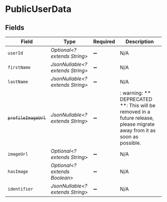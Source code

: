 # PublicUserData


## Fields

| Field                                                                                                                   | Type                                                                                                                    | Required                                                                                                                | Description                                                                                                             |
| ----------------------------------------------------------------------------------------------------------------------- | ----------------------------------------------------------------------------------------------------------------------- | ----------------------------------------------------------------------------------------------------------------------- | ----------------------------------------------------------------------------------------------------------------------- |
| `userId`                                                                                                                | *Optional<? extends String>*                                                                                            | :heavy_minus_sign:                                                                                                      | N/A                                                                                                                     |
| `firstName`                                                                                                             | *JsonNullable<? extends String>*                                                                                        | :heavy_minus_sign:                                                                                                      | N/A                                                                                                                     |
| `lastName`                                                                                                              | *JsonNullable<? extends String>*                                                                                        | :heavy_minus_sign:                                                                                                      | N/A                                                                                                                     |
| ~~`profileImageUrl`~~                                                                                                   | *JsonNullable<? extends String>*                                                                                        | :heavy_minus_sign:                                                                                                      | : warning: ** DEPRECATED **: This will be removed in a future release, please migrate away from it as soon as possible. |
| `imageUrl`                                                                                                              | *Optional<? extends String>*                                                                                            | :heavy_minus_sign:                                                                                                      | N/A                                                                                                                     |
| `hasImage`                                                                                                              | *Optional<? extends Boolean>*                                                                                           | :heavy_minus_sign:                                                                                                      | N/A                                                                                                                     |
| `identifier`                                                                                                            | *JsonNullable<? extends String>*                                                                                        | :heavy_minus_sign:                                                                                                      | N/A                                                                                                                     |